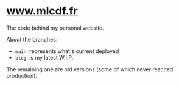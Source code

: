 # www.mlcdf.fr

The code behind my personal website.

About the branches:
- `main`: represents what's current deployed
- `blog`: is my latest W.I.P.

The remaining one are old versions (some of which never reached production).